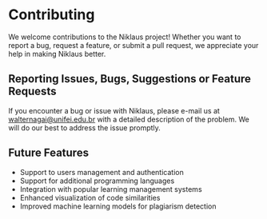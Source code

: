 # Contributing

We welcome contributions to the Niklaus project! Whether you want to report a bug, request a feature, or submit a pull request, we appreciate your help in making Niklaus better.

## Reporting Issues, Bugs, Suggestions or Feature Requests

If you encounter a bug or issue with Niklaus, please e-mail us at [walternagai@unifei.edu.br](mailto:walternagai@unifei.edu.br) with a detailed description of the problem. We will do our best to address the issue promptly.

## Future Features

- Support to users management and authentication
- Support for additional programming languages
- Integration with popular learning management systems
- Enhanced visualization of code similarities
- Improved machine learning models for plagiarism detection